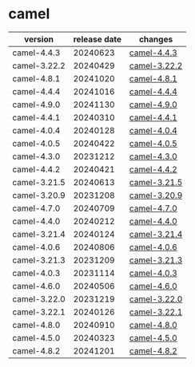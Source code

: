 # camel

|   version    | release date |                  changes                   |
|--------------|--------------|--------------------------------------------|
| camel-4.4.3  | 20240623     | [camel-4.4.3](./camel-4.4.3-20240623.md)   |
| camel-3.22.2 | 20240429     | [camel-3.22.2](./camel-3.22.2-20240429.md) |
| camel-4.8.1  | 20241020     | [camel-4.8.1](./camel-4.8.1-20241020.md)   |
| camel-4.4.4  | 20241016     | [camel-4.4.4](./camel-4.4.4-20241016.md)   |
| camel-4.9.0  | 20241130     | [camel-4.9.0](./camel-4.9.0-20241130.md)   |
| camel-4.4.1  | 20240310     | [camel-4.4.1](./camel-4.4.1-20240310.md)   |
| camel-4.0.4  | 20240128     | [camel-4.0.4](./camel-4.0.4-20240128.md)   |
| camel-4.0.5  | 20240422     | [camel-4.0.5](./camel-4.0.5-20240422.md)   |
| camel-4.3.0  | 20231212     | [camel-4.3.0](./camel-4.3.0-20231212.md)   |
| camel-4.4.2  | 20240421     | [camel-4.4.2](./camel-4.4.2-20240421.md)   |
| camel-3.21.5 | 20240613     | [camel-3.21.5](./camel-3.21.5-20240613.md) |
| camel-3.20.9 | 20231208     | [camel-3.20.9](./camel-3.20.9-20231208.md) |
| camel-4.7.0  | 20240709     | [camel-4.7.0](./camel-4.7.0-20240709.md)   |
| camel-4.4.0  | 20240212     | [camel-4.4.0](./camel-4.4.0-20240212.md)   |
| camel-3.21.4 | 20240124     | [camel-3.21.4](./camel-3.21.4-20240124.md) |
| camel-4.0.6  | 20240806     | [camel-4.0.6](./camel-4.0.6-20240806.md)   |
| camel-3.21.3 | 20231209     | [camel-3.21.3](./camel-3.21.3-20231209.md) |
| camel-4.0.3  | 20231114     | [camel-4.0.3](./camel-4.0.3-20231114.md)   |
| camel-4.6.0  | 20240506     | [camel-4.6.0](./camel-4.6.0-20240506.md)   |
| camel-3.22.0 | 20231219     | [camel-3.22.0](./camel-3.22.0-20231219.md) |
| camel-3.22.1 | 20240126     | [camel-3.22.1](./camel-3.22.1-20240126.md) |
| camel-4.8.0  | 20240910     | [camel-4.8.0](./camel-4.8.0-20240910.md)   |
| camel-4.5.0  | 20240323     | [camel-4.5.0](./camel-4.5.0-20240323.md)   |
| camel-4.8.2  | 20241201     | [camel-4.8.2](./camel-4.8.2-20241201.md)   |

